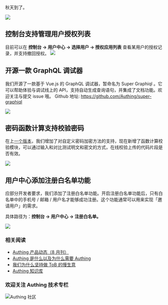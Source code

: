 
秋天到了。

<!-- more -->

![](https://cdn.authing.cn/blog/20190913090847.png)
## 控制台支持管理用户授权列表

目前可以在 **控制台 -> 用户中心 -> 选择用户 -> 授权应用列表** 查看某用户的授权记录，并支持撤回授权。
![](https://cdn.authing.cn/blog/20190913090856.png)

## 开源一款 GraphQL 调试器

我们开源了一款基于 Vue.js 的 GraphQL 调试器，暂命名为 Super Graphiql 。它可以帮助体验与调试线上的 API，支持自动生成查询语句，并集成了文档功能。欢迎关注与提交 issue 哦。
Github 地址: https://github.com/Authing/super-graphiql

![](https://cdn.authing.cn/blog/20190913094356.png)

## 密码函数计算支持校验密码

在上[一个版本](https://mp.weixin.qq.com/s?__biz=MzU1OTk1NjU4MA==&mid=2247483791&idx=1&sn=cd195aa89be1760eefad6824858a262f&chksm=fc0e1684cb799f926c9fe1789850b2bba1469e3c1dc37be470133e4800765241e6482b123455&scene=21#wechat_redirect)，我们增加了对自定义密码加密方法的支持，现在新增了函数计算校验模块，可以通过输入和对比测试明文和密文的方式，在线校验上传的代码片段是否有效。

![](https://cdn.authing.cn/blog/20190913094501.png)

## 用户中心添加注册白名单功能

应部分开发者要求，我们添加了注册白名单功能。开启注册白名单功能后，只有白名单中的手机号 / 邮箱 / 用户名才能够成功注册。这个功能通常可以用来实现「邀请用户」的需求。

具体路径为：**控制台 -> 用户中心 -> 注册白名单。**

![](https://cdn.authing.cn/blog/20190913094606.png)

### **相关阅读**
* [Authing 产品动态（8 月刊）](https://mp.weixin.qq.com/s?__biz=MzU1OTk1NjU4MA==&mid=2247483791&idx=1&sn=cd195aa89be1760eefad6824858a262f&chksm=fc0e1684cb799f926c9fe1789850b2bba1469e3c1dc37be470133e4800765241e6482b123455&scene=21#wechat_redirect)
* [Authing 是什么以及为什么需要 Authing](https://authing.cn/blog//Authing%E6%98%AF%E4%BB%80%E4%B9%88%E4%BB%A5%E5%8F%8A%E4%B8%BA%E4%BB%80%E4%B9%88%E9%9C%80%E8%A6%81Authing.html)
* [我们为什么坚持做 ToB 的慢生意](https://authing.cn/blog//我们为什么坚持做ToB的慢生意.html)
* [Authing 知识库](https://learn.authing.cn/authing/)

### 欢迎关注 Authing 技术专栏
![Authing 社区](https://cdn.authing.cn/blog/Authing_mini.jpg)
